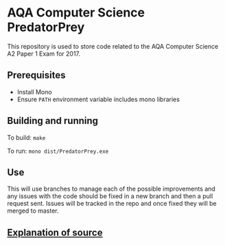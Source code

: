 # AQA Computer Science PredatorPrey

This repository is used to store code related to the AQA Computer Science A2 Paper 1 Exam for 2017.

## Prerequisites

* Install Mono
* Ensure `PATH` environment variable includes mono libraries

## Building and running

To build: `make`

To run: `mono dist/PredatorPrey.exe`

## Use

This will use branches to manage each of the possible improvements and any issues with the code should be fixed in a new branch and then a pull request sent. Issues will be tracked in the repo and once fixed they will be merged to master.

## [Explanation of source](docs/help.md)

